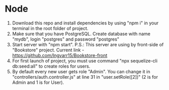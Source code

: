 # Node

1. Download this repo and install dependencies by using "npm i" in your terminal in the root folder of project.
2. Make sure that you have PostgreSQL. Create database with name "mydb", login "postgres" and password "postgres"
3. Start server with "npm start".
   P.S.: This server are using by front-side of "Bookstore" project. Current link - https://github.com/Ingvarr15/Bookstore-front
4. For first launch of project, you must use command "npx sequelize-cli db:seed:all" to create roles for users.
5. By default every new user gets role "Admin". You can change it in "controllers/auth.controller.js" at line 31 in "user.setRole([2])" (2 is for Admin and 1 is for User).
